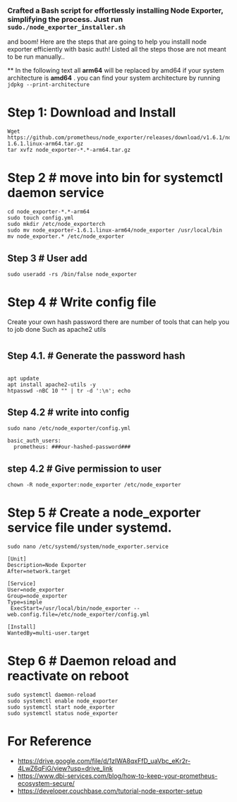 ### Crafted a Bash script for effortlessly installing Node Exporter, simplifying the process. Just run ````` sudo./node_exporter_installer.sh````` 
and boom! 
Here are the steps that are going to help you installl node exporter efficiently with basic auth! Listed all the steps those are not meant to be run manually.. 

** In the following text all **arm64** will be replaced by amd64 if your system architecture is **amd64** . you can find your system architecture by running   `````jdpkg --print-architecture`````

# Step 1: Download and Install
````
Wget https://github.com/prometheus/node_exporter/releases/download/v1.6.1/node_exporter-1.6.1.linux-arm64.tar.gz
tar xvfz node_exporter-*.*-arm64.tar.gz
````


# Step 2 # move into bin for systemctl daemon service
````
cd node_exporter-*.*-arm64
sudo touch config.yml
sudo mkdir /etc/node_exporterch
sudo mv node_exporter-1.6.1.linux-arm64/node_exporter /usr/local/bin
mv node_exporter.* /etc/node_exporter 
````

## Step 3 # User add 
````
sudo useradd -rs /bin/false node_exporter
````

# Step 4 # Write config file 

Create your own hash password there are number of tools that can help you to job done 
Such as apache2 utils

#
## Step 4.1. # Generate the password hash
````

apt update
apt install apache2-utils -y
htpasswd -nBC 10 "" | tr -d ':\n'; echo
````


## Step 4.2 # write into config
````
sudo nano /etc/node_exporter/config.yml 
````
````
basic_auth_users:
  prometheus: ###our-hashed-password###

````
## step 4.2 # Give permission to user 
````
chown -R node_exporter:node_exporter /etc/node_exporter
````
# Step 5 # Create a node_exporter service file under systemd.
````
sudo nano /etc/systemd/system/node_exporter.service
````

````
[Unit]
Description=Node Exporter
After=network.target
 
[Service]
User=node_exporter
Group=node_exporter
Type=simple
 ExecStart=/usr/local/bin/node_exporter --web.config.file=/etc/node_exporter/config.yml
 
[Install]
WantedBy=multi-user.target

````


# Step 6 # Daemon reload and reactivate on reboot
````
sudo systemctl daemon-reload
sudo systemctl enable node_exporter
sudo systemctl start node_exporter
sudo systemctl status node_exporter
````

# For Reference

* https://drive.google.com/file/d/1zIWA8qxFfD_uaVbc_eKr2r-4LwZ6qFiG/view?usp=drive_link
* https://www.dbi-services.com/blog/how-to-keep-your-prometheus-ecosystem-secure/
* https://developer.couchbase.com/tutorial-node-exporter-setup


